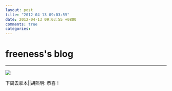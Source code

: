 ```yaml
---
layout: post
title: "2012-04-13 09:03:55"
date: 2012-04-13 09:03:55 +0800
comments: true
categories: 
---
```


# freeness's blog

----------

![](http://okqmqrbgo.bkt.clouddn.com/201204130903551.jpg)

>
下周去拿本||胡熙明: 恭喜！